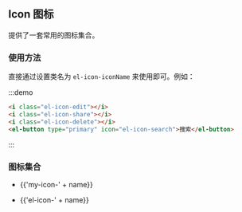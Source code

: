 ## Icon 图标

提供了一套常用的图标集合。

### 使用方法

直接通过设置类名为 `el-icon-iconName` 来使用即可。例如：

:::demo
```html
<i class="el-icon-edit"></i>
<i class="el-icon-share"></i>
<i class="el-icon-delete"></i>
<el-button type="primary" icon="el-icon-search">搜索</el-button>

```
:::

### 图标集合

<ul class="icon-list">
  <li v-for="name in $iconMy" :key="name">
    <span>
      <i :class="'my-icon-' + name"></i>
      <span class="icon-name">{{'my-icon-' + name}}</span>
    </span>
  </li>
</ul>


<ul class="icon-list">
  <li v-for="name in $icon" :key="name">
    <span>
      <i :class="'el-icon-' + name"></i>
      <span class="icon-name">{{'el-icon-' + name}}</span>
    </span>
  </li>
</ul>
